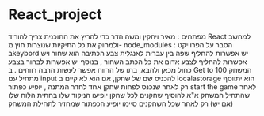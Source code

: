# React_project
מפתחים : מאיר ויתקין ומשה הדר
כדי להריץ את התוכנית צריך להוריד React למחשב ולמחוק את כל התיקיות שנוצרות חוץ מ- node_modules
  הסבר על הפרוייקט : בkeybord יש אפשרות להחליף שפה בין עברית לאנגלית 
  צבע הכתיבה הוא שחור ויש אפשרות להחליף לצבע אדום את כל הכתב השחור ,
  בנוסף יש אפשרות לבחור בצבע כחול מכאן ולהבא, 
  בתו של הרווח אפשר לעשות הרבה רווחים .
  ב Get to 100 המשחק מתחיל עם input להכניס שם של שחקן, אם הוא לא קיים ב localastorage הוא יתווסף
  רק לאחר שנכנס לפחות שחקן אחד לחדר המתנה , יופיע כפתור start the game
  לאחר שהתחיל המשחק א"א להוסיף שחקנים 
  לכל שחקן יופיעו הניקוד שלו בחתית הלוח שלו (אם יש)
  רק לאחר שכל השחקנים סיימו יופיע הכפתור שמחזיר לתחילת המשחק
  
